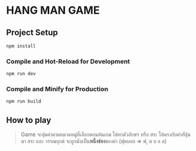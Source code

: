 # HANG MAN GAME
## Project Setup

```sh
npm install
```

### Compile and Hot-Reload for Development

```sh
npm run dev
```

### Compile and Minify for Production

```sh
npm run build
```
## How to play
> Game จะสุ่มคำตามหมวดหมู่ที่เลือกตอนต้นเกม
> ให้หาตัวอักษร หรือ สระ ให้ครงกับคำทั่สุ่มมา
> สระ และ วรรณยุกต์ จะถูกนับเป็น**หนึ่งช่อง**ของคำ (ฟุตบอล => ฟ  ุ ต บ อ ล)
